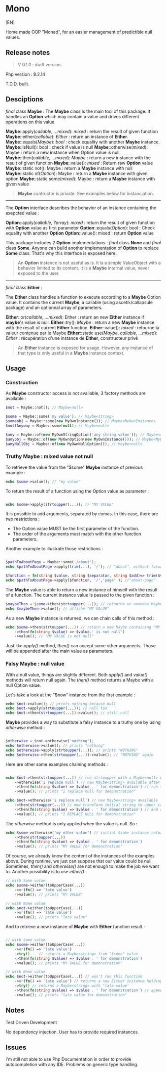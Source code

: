 # Mono

[EN]

Home made OOP "Monad", for an easier management of predictible null values.

## Release notes

> V 0.1.0 : draft version.

Php version : 8.2.14

T.D.D. built.

## Desciptions

_final_ class **Maybe** :
The **Maybe** class is the main tool of this package.
It handles an **Option** which may contain a value and drives different operations on this value.

**Maybe**::apply(_callable_, _...mixed_): _mixed_ : return the result of given function
**Maybe**::either(_callable_): _Either_ : return an instance of **Either**.
**Maybe**::equals(_Maybe_): _bool_ : check equality with another **Maybe** instance.
**Maybe**::isNull(): bool : check if value is null
**Maybe**::otherwise(_mixed_): Maybe : return a new instance when Option value is null
**Maybe**::then(_callable_, _...mixed_): _Maybe_ : return a new instance with the result of given function
**Maybe**::value(): _mixed_ : Return raw **Option** value
**Maybe**::static not(): Maybe : return a **Maybe** instance with null
**Maybe**::static of(_Option_): Maybe : return a **Maybe** instance with given option
**Maybe**::static some(_mixed_): Maybe : return a **Maybe** instance with given value

> **Maybe** contructor is private. See examples below for instanciation.

---

The **Option** interface describes the behavior of an instance containing the exepcted value :

**Option**::apply(_callable_, _?array_): _mixed_ : return the result of given function with **Option** value as first parameter
**Option**::equals(_Option_): bool : Check equality with another **Option**
**Option**::value(): mixed : return **Option** value

This package includes 2 **Option** implementations : _final_ class **None** and _final_ class **Some**.
Anyone can build another implementation of **Option** to replace **Some** class.
That's why this interface is exposed here.

> An **Option** instance is not useful as is. It is a simple ValueObject with a behavior limited to its content.
> It is a **Maybe** internal value, never exposed to the user.

---

_final_ class **Either** :

The **Either** class handles a function to execute according to a **Maybe** Option value.
It contains the current **Maybe**, a callable (using ascetik/callapsule package) and an optionnal array of parameters.

**Either**::or(_callable_, _...mixed_): Either : return an new **Either** instance if **maybe**'s value is null.
**Either**::try(): _Maybe_ : return a new **Maybe** instance with the result of current **Either** function.
**Either**::value(): _mixed_ : retourne la valeur contenue par le Maybe
**Either**::static use(_Maybe_, _callable_, _...mixed_): _Either_ : récupération d'une instance de **Either**, constructeur privé

> An **Either** instance is exposed for usage. However, any instance of that type is only useful in a **Maybe** instance context.

## Usage

### Construction

As **Maybe** constructor access is not available, 3 factory methods are available :

```php
$not = Maybe::not(); // Maybe<null>

$some = Maybe::some('my value'); // Maybe<string>
$someobj = Maybe::some(new MyOwnInstance()); // Maybe<MyOwnInstance>
$nullAnyway = Maybe::some(null); // Maybe<null>

$any = Maybe::of(new MyOwnStringOption('any string value')); // Maybe<string>
$anyobj = Maybe::of(new MyOwnOption(new MyOwnInstance())); // Maybe<MyOwnInstance>
$anyNullObj = Maybe::of(new MyOwnNullOption()); // Maybe<null>

```

### Truthy Maybe : mixed value not null

To retrieve the value from the "$some" **Maybe** instance of previous example :

```php
echo $some->value(); // "my value"

```

To return the result of a function using the Option value as parameter :

```php

echo $some->apply(strtoupper(...)); // "MY VALUE"

```

It is possible to add arguments, separated by comas.
In this case, there are two restrictions :

- The Option value MUST be the first parameter of the function.
- The order of the arguments must match with the other function parameters.

Another example to illustrate those restrictions :

```php

$pathToAboutPage = Maybe::some('/about');
echo $pathToAboutPage->apply(trim(...), '/'); // "about", without forward slash

$function = fn(string $value, string $separator, string $add)=> trim($value, $separator) . '-' . $add
echo $pathToAboutPage->apply($function, '/','page' ); //"about-page"

```

The **Maybe** value is able to return a new instance of himself with the result of a function.
The current instance value is passed to the given function :

```php
$maybeThen = $some->then(strtoupper(...)); // retourne un nouveau Maybe contenant "MY VALUE"
echo $maybeThen->value(); // affiche "MY VALUE"

```

As a new **Maybe** instance is returned, we can chain calls of this method :

```php
echo $some->then(strtoupper(...)) // return a new Maybe containing "MY VALUE"
    ->then(fn(string $value) => $value.' is not null')
    ->value(); // "MY VALUE is not null"

```

Just like _apply()_ method, _then()_ can accept some other arguments.
Those will be appended after the main value as parameters.

### Falsy Maybe : null value

With a null value, things are slightly different.
Both _apply()_ and _value()_ methods will return null again.
The _then()_ method returns a Maybe with a null Option value.

Let's take a look at the "$now" instance from the first example :

```php
echo $not->value(); // prints nothing because null
echo $not->apply(strtoupper(...)); // null too
echo $not->then(strtoupper(...))->value(); // still null

```

**Maybe** provides a way to substitute a falsy instance to a truthy one by using _otherwise_ method :

```php

$otherwise = $not->otherwise('nothing');
echo $otherwise->value(); // prints "nothing"
echo $otherwise->apply(strtoupper(...)); // prints "NOTHING"
echo $otherwise->then(strtoupper(...))->value(); // "NOTHING" again.

```

Here are other some examples chaining methods :

```php

echo $not->then(strtoupper(...)) // run strtoupper with a Maybe<null> won't work
    ->otherwise('i replace null') // new Maybe<string> available after first then() call
    ->then(fn(string $value) => $value . ' for demonstration') // run the function with the new instance
    ->value(); // prints "i replace null for demonstration"

echo $not->otherwise('i replace null') // new Maybe<string> available
    ->then(strtoupper(...)) // now transform initial string to upper case
    ->then(fn(string $value) => $value . ' for demonstration') // and append another string to the previous value
    ->value(); // prints "I REPLACE NULL for demonstration"

```

The _otherwise_ method is only applied when the value is null. So :

```php
echo $some->otherwise('my other value') // initial $some instance returned
    ->then(strtoupper(...))
    ->then(fn(string $value) => $value . ' for demonstration')
    ->value(); // prints "MY VALUE for demonstration"

```

Of course, we already know the content of the instances of the examples above.
During runtime, we just can suppose that our value could be null.
Sometimes, _then()_ and _otherwise()_ are not enough to make the job we want to.
Another possibility is to use _either()_ :

```php
// with Some value
echo $some->either(toUpperCase(...))
    ->or(fn() => 'late value')
    ->value(); // prints "MY VALUE"

// with None value
echo $not->either(toUpperCase(...))
    ->or(fn() => 'late value')
    ->value(); // prints "late value"

```

And to retrieve a new instance of **Maybe** with **Either** function result :

```php

// with Some value
echo $some->either(toUpperCase(...))
    ->or(fn() => 'late value')
    ->try()    // returns a Maybe<string> from "$some" value
    ->then(fn(string $value) => $value . ' for demonstration')
    ->value(); // prints "MY VALUE for demonstration"

// with None value
echo $not->either(toUpperCase(...)) // won't run this function
    ->or(fn() => 'late value') // returns a new Either instance holding this new function
    ->try() // returns a Maybe<string> with "late value'
    ->then(fn(string $value) => $value . ' for demonstration') // append a string and return another Maybe with new complete string
    ->value(); // prints "late value for demonstration"

```

## Notes

Test Driven Development

No dependency injection. User has to provide required instances.

## Issues

I'm still not able to use Php Documentation in order to provide autocompletion with any IDE.
Problems on generic type handling.

